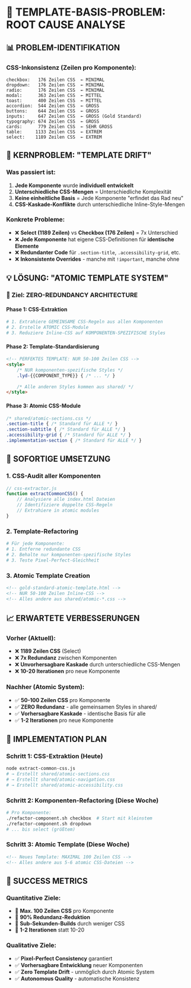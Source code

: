 # 🎯 TEMPLATE-BASIS-PROBLEM: ROOT CAUSE ANALYSE

## 📊 PROBLEM-IDENTIFIKATION

### CSS-Inkonsistenz (Zeilen pro Komponente):
```
checkbox:   176 Zeilen CSS  ← MINIMAL
dropdown:   176 Zeilen CSS  ← MINIMAL  
radio:      176 Zeilen CSS  ← MINIMAL
modal:      363 Zeilen CSS  ← MITTEL
toast:      400 Zeilen CSS  ← MITTEL
accordion:  544 Zeilen CSS  ← GROSS
buttons:    644 Zeilen CSS  ← GROSS
inputs:     647 Zeilen CSS  ← GROSS (Gold Standard)
typography: 674 Zeilen CSS  ← GROSS
cards:      779 Zeilen CSS  ← SEHR GROSS
table:     1133 Zeilen CSS  ← EXTREM
select:    1189 Zeilen CSS  ← EXTREM
```

## 🚨 **KERNPROBLEM: "TEMPLATE DRIFT"**

### Was passiert ist:
1. **Jede Komponente** wurde **individuell entwickelt**
2. **Unterschiedliche CSS-Mengen** = Unterschiedliche Komplexität
3. **Keine einheitliche Basis** = Jede Komponente "erfindet das Rad neu"
4. **CSS-Kaskade-Konflikte** durch unterschiedliche Inline-Style-Mengen

### Konkrete Probleme:
- ❌ **Select (1189 Zeilen)** vs **Checkbox (176 Zeilen)** = 7x Unterschied
- ❌ **Jede Komponente** hat eigene CSS-Definitionen für **identische Elemente**
- ❌ **Redundanter Code** für `.section-title`, `.accessibility-grid`, etc.
- ❌ **Inkonsistente Overrides** - manche mit `!important`, manche ohne

## 💡 **LÖSUNG: "ATOMIC TEMPLATE SYSTEM"**

### 🎯 Ziel: **ZERO-REDUNDANCY ARCHITECTURE**

#### Phase 1: CSS-Extraktion
```bash
# 1. Extrahiere GEMEINSAME CSS-Regeln aus allen Komponenten
# 2. Erstelle ATOMIC CSS-Module
# 3. Reduziere Inline-CSS auf KOMPONENTEN-SPEZIFISCHE Styles
```

#### Phase 2: Template-Standardisierung  
```html
<!-- PERFEKTES TEMPLATE: NUR 50-100 Zeilen CSS -->
<style>
    /* NUR komponenten-spezifische Styles */
    .lyd-{{COMPONENT_TYPE}} { /* ... */ }
    
    /* Alle anderen Styles kommen aus shared/ */
</style>
```

#### Phase 3: Atomic CSS-Module
```css
/* shared/atomic-sections.css */
.section-title { /* Standard für ALLE */ }
.section-subtitle { /* Standard für ALLE */ }
.accessibility-grid { /* Standard für ALLE */ }
.implementation-section { /* Standard für ALLE */ }
```

## 🔧 **SOFORTIGE UMSETZUNG**

### 1. CSS-Audit aller Komponenten
```javascript
// css-extractor.js
function extractCommonCSS() {
    // Analysiere alle index.html Dateien
    // Identifiziere doppelte CSS-Regeln
    // Extrahiere in atomic modules
}
```

### 2. Template-Refactoring
```bash
# Für jede Komponente:
# 1. Entferne redundante CSS
# 2. Behalte nur komponenten-spezifische Styles
# 3. Teste Pixel-Perfect-Gleichheit
```

### 3. Atomic Template Creation
```html
<!-- gold-standard-atomic-template.html -->
<!-- NUR 50-100 Zeilen Inline-CSS -->
<!-- Alles andere aus shared/atomic-*.css -->
```

## 📈 **ERWARTETE VERBESSERUNGEN**

### Vorher (Aktuell):
- ❌ **1189 Zeilen CSS** (Select)
- ❌ **7x Redundanz** zwischen Komponenten  
- ❌ **Unvorhersagbare Kaskade** durch unterschiedliche CSS-Mengen
- ❌ **10-20 Iterationen** pro neue Komponente

### Nachher (Atomic System):
- ✅ **50-100 Zeilen CSS** pro Komponente
- ✅ **ZERO Redundanz** - alle gemeinsamen Styles in shared/
- ✅ **Vorhersagbare Kaskade** - identische Basis für alle
- ✅ **1-2 Iterationen** pro neue Komponente

## 🚀 **IMPLEMENTATION PLAN**

### Schritt 1: CSS-Extraktion (Heute)
```bash
node extract-common-css.js
# → Erstellt shared/atomic-sections.css
# → Erstellt shared/atomic-navigation.css  
# → Erstellt shared/atomic-accessibility.css
```

### Schritt 2: Komponenten-Refactoring (Diese Woche)
```bash
# Pro Komponente:
./refactor-component.sh checkbox  # Start mit kleinstem
./refactor-component.sh dropdown
# ... bis select (größtem)
```

### Schritt 3: Atomic Template (Diese Woche)
```html
<!-- Neues Template: MAXIMAL 100 Zeilen CSS -->
<!-- Alles andere aus 5-6 atomic CSS-Dateien -->
```

## 💯 **SUCCESS METRICS**

### Quantitative Ziele:
- 🎯 **Max. 100 Zeilen CSS** pro Komponente
- 🎯 **90% Redundanz-Reduktion**
- 🎯 **Sub-Sekunden-Builds** durch weniger CSS
- 🎯 **1-2 Iterationen** statt 10-20

### Qualitative Ziele:
- ✅ **Pixel-Perfect Consistency** garantiert
- ✅ **Vorhersagbare Entwicklung** neuer Komponenten
- ✅ **Zero Template Drift** - unmöglich durch Atomic System
- ✅ **Autonomous Quality** - automatische Konsistenz
